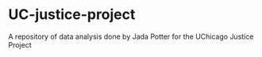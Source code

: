 # UC-justice-project
A repository of data analysis done by Jada Potter for the UChicago Justice Project
